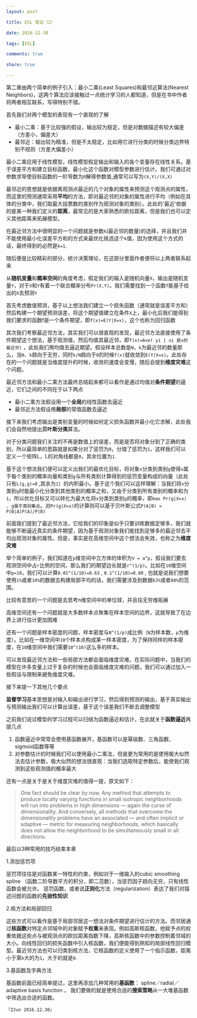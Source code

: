 ```yaml
---
layout: post

title: ESL 笔记（2）

date: 2016-12-30

tags: [ESL]

comments: true

share: true

---
```


第二章由两个简单的例子引入：最小二乘(Least Squares)和最邻近算法(Nearest Neighbors)，这两个算法应该接触过一点统计学习的人都知道，但是在书中作者将两者相互联系，写得特别不错。

首先我们对两个模型的表现有一个直观的了解

- 最小二乘：基于比较强的假设，输出较为稳定，但是对数据描述有较大偏差（方差小，偏差大）
- 最邻近：输出较为精准，但是不太稳定，比如用它进行分类的时候分类边界特别不规则（方差大偏差小）


最小二乘应用于线性模型，线性模型假定输出和输入的各个变量存在线性关系。基于误差平方和建立目标函数，最小化这个函数对模型参数进行估计。我们可通过对参数求导使目标函数的一阶导数为`0`解得参数值,通常可以写为`(X,Y)/(X,X)`

最邻近的思想就是依据离观测点最近的几个对象的属性来预测这个观测点的属性，而这里的预测通常采用**平均**的方法，即对最近邻的对象的属性进行平均（例如在具体的分类中，我们取最大投票数的类别作为观测对象的类别）。此处的'最近'依据的是某一种我们定义的**距离**，最常见的是大家熟悉的欧拉距离，但是我们也可以定义其他距离来拓展模型。

在最近邻方法中很明显的一个问题就是参数`k`(最近邻的数量)的选择，并且我们并不能使用最小化误差平方和的方式来最优化挑选这个`k`值，因为使用这个方式的话，最终得到的必然是`k=1`.

随后便是比较精彩的部分，统计决策理论，在这部分里面作者便将以上两者联系起来

从**随机变量**和**概率空间**的角度考虑，假定我们的输入是随机向量`X`，输出是随机变量`Y`，对于`X`和`Y`有着一个联合概率分布`Pr(X,Y)`。我们需要找到一个函数`f`能基于给出的`X`去预测`Y`

首先考虑数值预测，基于以上想法我们建立一个损失函数（通常就是误差平方和）然后构建一个期望预测误差，将这个期望值建立在条件`X`上，最小化后我们能得到我们要求的函数f是一个条件期望，即`f(x)=E(Y|X=x)`，这个也称为回归函数

其次我们考察最近邻方法，其实我们可以很直观的发现，最近邻方法直接使用了条件期望这个想法，基于观测值，然后均值其最近邻，即`f(x)=Ave( yi | xi 是x的最近邻)` ，此处我们用均值去逼近期望。假设样本总数是`N`，`k`为最近邻的数量那么，当`N`、`k`趋向于无穷，同时`k/N`趋向于`0`的时候`f(x)`就收敛到`E(Y|X=x)`。此处存在的一个问题就是当维度提升的时候，收敛的速度会变慢，随后会提到**维度灾难**这个问题。

最近邻方法和最小二乘方法最终总结起来都可以看作是通过均值对**条件期望**的逼近，它们之间的不同在于以下两点

- 最小二乘方法假设用一个**全局**的线性函数去逼近
- 最邻近方法假设用**局部**的常值函数去逼近

接下来我们考虑输出是类别变量的时候如何定义损失函数并最小化它求解，此处我们会自然地提出**贝叶斯分类**算法。

对于分类问题我们关注的不再是数值上的误差，而是是否将对象分到了正确的类别，所以最简单的思路就是如果分对了惩罚为`0`，分错了惩罚为`1`，这样我们可以定义一个矩阵L，L的对角线都是`0`，其余位置为`1`.

基于这个想法我们便可以定义出我们的最优化目标，将对象`x`分类到类别`g`使得`x`属于每个类别的概率向量和类别`g`与所有类别计算得到的惩罚变量构成的向量（此处只有`L(g,g)=0` ,其余为`1`）的内积最小。基于这个我们可以这样理解：当我们将`x`分类到`g`时能最小化分类到其他类别的概率之和，又由于分类到所有类别的概率和为`1`，所以优化目标又可以转化为最大化将`x`分类到类别`g`的概率，即`max Pr(g|X=x) , g属于类别集合`。对`Pr(g|X=x)`的计算则可以基于贝叶斯公式`P(A|B) = P(B|A)P(A)/P(B)`

前面我们提到了最近邻方法，它给我们的印象是似乎只要训练数据足够多，我们就能够不断逼近真实的条件期望，因为基于观测对象我们能找到足够多的最近邻去平均出观测对象的属性。但是，事实是在高维空间中这个想法会失效，也称之为**维度灾难**

举个简单的例子，我们知道在`p`维空间中立方体的体积为`V = a^p`，假设我们要去观测空间中占`r`比例的空间，那么我们的期望边长就是`r^(1/p)`。比如在`10`维空间中`p=10`，我们可以计算`0.01^(1/10)=0.63` , `0.1^(1/10)=0.80` , 也就是说我们想要使用`1%`或者`10%`的数据去构建局部平均的话，我们需要涉及到数据`63%`或者`80%`的范围。

比较有意思的一个问题是去思考n维空间中的单位球，并且往无穷维拓展

高维空间还有一个问题就是大多数样本点聚集在样本空间的边界，这就导致了在边界上进行估计更加困难

还有一个问题是样本密度的问题，样本密度与`N^(1/p)`成比例（`N`为样本数，`p`为维度）。比如在一维空间中`10`个样本点构成某一样本密度，为了保持同样的样本密度，在`10`维空间中我们需要`10^(10)`这么多的样本。

可以发现最近邻方法和一些局部方法都会面临维度灾难，在实际问题中，当我们的模型在许多变量上过于复杂的时候也会面临维度灾难的问题，我们可以通过加入一些假设与限制来避免维度灾难。

接下来提一下其他几个要点

**监督学习**基本思想是对输入和输出进行学习，然后得到预测的输出，基于真实输出与预测输出我们可以计算出误差，基于这个误差我们不断去调整模型

之前我们说过模型的学习过程可以归结为函数逼近和估计，在此就关于**函数逼近**再提几点
1. 函数逼近中常常会使用基函数展开，基函数可以是幂级数、三角函数、sigmoid函数等等
2. 对参数估计的时候我们可以使用最小二乘法，但是更为常用的是使用极大似然法去估计参数，极大似然的想法很直观：当我们选取特定参数后，能使我们观测到这些观测值的概率最大

还有一点是关于是关于维度灾难的值得一提，原文如下：

> One fact should be clear by now. Any method that attempts to produce locally varying functions in small isotropic neighborhoods will run into problems in high dimensions — again the curse of dimensionality. And conversely, all methods that overcome the dimensionality problems have an associated — and often implicit or adaptive — metric for measuring neighborhoods, which basically does not allow the neighborhood to be simultaneously small in all directions.

最后以3种常用的技巧结束本章

1.添加惩罚项

惩罚项往往是对函数某一特性的约束，例如对于一维输入的cubic smoothing spline （函数二阶导数平方的积分，即二范数），当惩罚因子趋向无穷，只有线性函数会被允许。
惩罚函数，或者说**正则化**方法（regularization）表达了我们对描述问题的函数的**先验性知识**

2.核方法和局部回归

这些方式可以看作是基于局部邻居这一想法对条件期望进行估计的方法。而邻居通过**核函数**对特定点邻域中的对象赋予**权重**来表现。例如高斯核函数，他赋予点的权重依据这些点与被观测点的欧拉距离指数下降，高斯核函数中的参数控制着邻域的大小。向线性回归的损失函数中引入核函数，我们便能得到熟知的局部线性回归模型。最近邻方法也可以归类到核方法，它核函数的定义使用了一个指示函数，距离小于第`k`大的为`1`，大于的就是`0`.

3.基函数及字典方法

基函数前面已经简单提过，这里再添加几种常用的**基函数**： spline／radial／adaptive basis function ， 我们要做的就是使用合适的**搜索策略**从一大堆基函数中筛选出合适的函数。

`『ZJun 2016.12.30』`